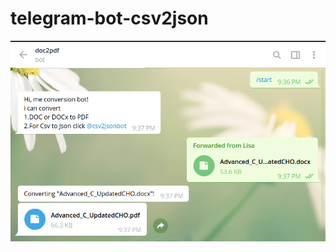 # telegram-bot-csv2json
![Tg](https://github.com/MikeOwino/telegram-bot-csv2json/blob/master/1.png)
